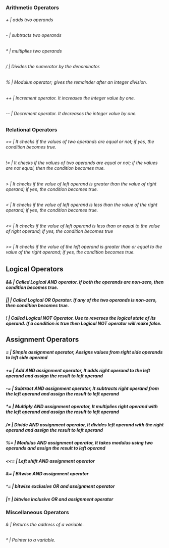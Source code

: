 ### Arithmetic Operators
###### + | adds two operands 
###### - | subtracts two operands
###### * | multiplies two operands 
###### / | Divides the numerator by the denominator.
###### % | Modulus operator; gives the remainder after an integer division.
###### ++ | Increment operator. It increases the integer value by one.
###### -- | Decrement operator. It decreases the integer value by one.

### Relational Operators
###### == | It checks if the values of two operands are equal or not; if yes, the condition becomes true.
###### != | It checks if the values of two operands are equal or not; if the values are not equal, then the condition becomes true.
###### > | It checks if the value of left operand is greater than the value of right operand; if yes, the condition becomes true.
###### < | It checks if the value of left operand is less than the value of the right operand; if yes, the condition becomes true.
###### <= | It checks if the value of left operand is less than or equal to the value of right operand; if yes, the condition becomes true
###### >= | It checks if the value of the left operand is greater than or equal to the value of the right operand; if yes, the condition becomes true.

## Logical Operators
##### && | Called Logical AND operator. If both the operands are non-zero, then condition becomes true.
##### || | Called Logical OR Operator. If any of the two operands is non-zero, then condition becomes true.
#####  ! | Called Logical NOT Operator. Use to reverses the logical state of its operand. If a condition is true then Logical NOT operator will make false.

## Assignment Operators
##### = | Simple assignment operator, Assigns values from right side operands to left side operand
##### += | Add AND assignment operator, It adds right operand to the left operand and assign the result to left operand
##### -= | Subtract AND assignment operator, It subtracts right operand from the left operand and assign the result to left operand
##### *= | Multiply AND assignment operator, It multiplies right operand with the left operand and assign the result to left operand
##### /= | Divide AND assignment operator, It divides left operand with the right operand and assign the result to left operand
##### %= | Modulus AND assignment operator, It takes modulus using two operands and assign the result to left operand
##### <<= | Left shift AND assignment operator
##### &= | Bitwise AND assignment operator
##### ^= | bitwise exclusive OR and assignment operator
##### |= | bitwise inclusive OR and assignment operator

### Miscellaneous Operators
###### & | Returns the address of a variable.
###### * | Pointer to a variable.
